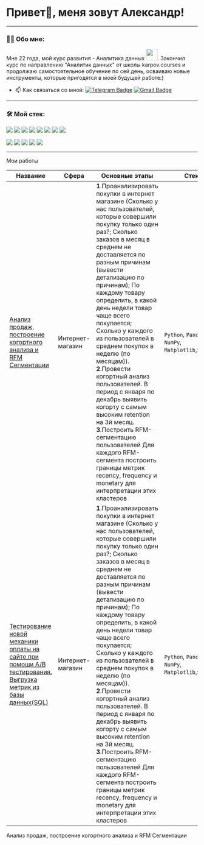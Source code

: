 

# Привет👋, меня зовут Александр!

---

### :man_technologist: Обо мне:

Мне 22 года, мой курс развития - Аналитика данных <img src="https://media1.giphy.com/media/v1.Y2lkPTc5MGI3NjExbW1zdDlmNnZhejlhcXNhczl4bmplbnhxODRveGxvdjNwaGRtYWwwaiZlcD12MV9pbnRlcm5hbF9naWZfYnlfaWQmY3Q9cw/Vf3ZKdillTMOOaOho0/giphy.gif" width="30px">. Закончил курс по направлению "Аналитик данных" от школы karpov.courses и продолжаю самостоятельное обучение по сей день, осваиваю новые инструменты, которые пригодятся в моей будущей работе:)


- :mailbox: Как связаться со мной: [![Telegram Badge](https://img.shields.io/badge/-AlexandrSemyagin-blue?style=flat&logo=Telegram&logoColor=white)](https://t.me/True_rust) [![Gmail Badge](https://img.shields.io/badge/-Gmail-red?style=flat&logo=Gmail&logoColor=white)](mailto:alexsemyaginfeed@gmail.com)

---


### 🛠 Мой стек:
<img src="https://img.shields.io/badge/python-ADD8E6?style=for-the-badge&logo=python&logoColor=708090"> <img src="https://img.shields.io/badge/pandas-ADD8E6?style=for-the-badge&logo=pandas&logoColor=708090"> <img src="https://img.shields.io/badge/numpy-ADD8E6?style=for-the-badge&logo=numpy&logoColor=708090"> <img src="https://img.shields.io/badge/scipy-ADD8E6?style=for-the-badge&logo=scipy&logoColor=708090"> <img src="https://img.shields.io/badge/seaborn-ADD8E6?style=for-the-badge&logo=seaborn&logoColor=708090"> <img src="https://img.shields.io/badge/plotly-ADD8E6?style=for-the-badge&logo=plotly&logoColor=708090"> <img src="https://img.shields.io/badge/mysql-ADD8E6?style=for-the-badge&logo=mysql&logoColor=708090"> <img src="https://img.shields.io/badge/postgresql-ADD8E6?style=for-the-badge&logo=postgresql&logoColor=708090">

<img src="https://img.shields.io/badge/clickhouse-ADD8E6?style=for-the-badge&logo=clickhouse&logoColor=708090"> <img src="https://img.shields.io/badge/git-ADD8E6?style=for-the-badge&logo=git&logoColor=708090"> <img src="https://img.shields.io/badge/apacheairflow-ADD8E6?style=for-the-badge&logo=apacheairflow&logoColor=708090"> <img src="https://img.shields.io/badge/powerbi-ADD8E6?style=for-the-badge&logo=powerbi&logoColor=708090"> <img src="https://img.shields.io/badge/tableau-ADD8E6?style=for-the-badge&logo=tableau&logoColor=708090"> 

---

Мои работы

|Название  |Сфера   |Основные этапы   |Стек   |
|---|---|---|---|
|[Анализ продаж, построение когортного анализа и RFM Сегментации](https://github.com/Alexandr-Semyagin/e-commerce_project/tree/main/E-commerce%20project) | Интернет-магазин |**1**.Проанализировать покупки в интернет магазине (Сколько у нас пользователей, которые совершили покупку только один раз?; Сколько заказов в месяц в среднем не доставляется по разным причинам (вывести детализацию по причинам); По каждому товару определить, в какой день недели товар чаще всего покупается;  Сколько у каждого из пользователей в среднем покупок в неделю (по месяцам)). **2**.Провести когортный анализ пользователей. В период с января по декабрь выявить когорту с самым высоким retention на 3й месяц. **3**.Построить RFM-сегментацию пользователей Для каждого RFM-сегмента построить границы метрик recency, frequency и monetary для интерпретации этих кластеров| `Python`, `Pandas`, `NumPy`, `Matplotlib`,`Seaborn`|
|[Тестирование новой механики оплаты на сайте при помощи A/B тестирования. Выгрузка метрик из базы данных(SQL)](https://github.com/Alexandr-Semyagin/A_B_test-SQL) | Интернет-магазин |**1**.Проанализировать покупки в интернет магазине (Сколько у нас пользователей, которые совершили покупку только один раз?; Сколько заказов в месяц в среднем не доставляется по разным причинам (вывести детализацию по причинам); По каждому товару определить, в какой день недели товар чаще всего покупается;  Сколько у каждого из пользователей в среднем покупок в неделю (по месяцам)). **2**.Провести когортный анализ пользователей. В период с января по декабрь выявить когорту с самым высоким retention на 3й месяц. **3**.Построить RFM-сегментацию пользователей Для каждого RFM-сегмента построить границы метрик recency, frequency и monetary для интерпретации этих кластеров| `Python`, `Pandas`, `NumPy`, `Matplotlib`,`Seaborn`|

Анализ продаж, построение когортного анализа и RFM Сегментации



